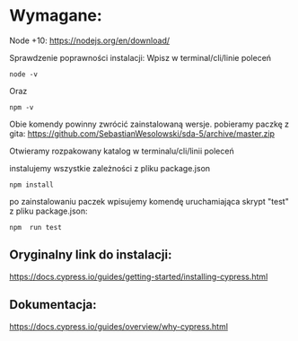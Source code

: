 # Wymagane:

Node +10:
https://nodejs.org/en/download/

Sprawdzenie poprawności instalacji:
Wpisz w terminal/cli/linie poleceń

```
node -v
```

Oraz

```
npm -v
```

Obie komendy powinny zwrócić zainstalowaną wersje.
pobieramy paczkę z gita:
https://github.com/SebastianWesolowski/sda-5/archive/master.zip

Otwieramy rozpakowany katalog w terminalu/cli/linii poleceń

instalujemy wszystkie zależności z pliku package.json

```
npm install
```

po zainstalowaniu paczek wpisujemy komendę uruchamiająca skrypt "test" z pliku package.json:

```
npm  run test
```

## Oryginalny link do instalacji:

https://docs.cypress.io/guides/getting-started/installing-cypress.html

## Dokumentacja:

https://docs.cypress.io/guides/overview/why-cypress.html
